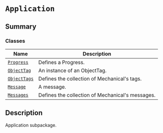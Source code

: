 # `Application`

<a id="summary"></a>

## Summary

### Classes

| Name | Description |
|---------------------------------------------------------------------------------------------------|--------------------------------------------------|
| [`Progress`](Progress.md#ansys.mechanical.stubs.v242.Ansys.Mechanical.Application.Progress)       | Defines a Progress.                              |
| [`ObjectTag`](ObjectTag.md#ansys.mechanical.stubs.v242.Ansys.Mechanical.Application.ObjectTag)    | An instance of an ObjectTag.                     |
| [`ObjectTags`](ObjectTags.md#ansys.mechanical.stubs.v242.Ansys.Mechanical.Application.ObjectTags) | Defines the collection of Mechanical's tags.     |
| [`Message`](Message.md#ansys.mechanical.stubs.v242.Ansys.Mechanical.Application.Message)          | A message.                                       |
| [`Messages`](Messages.md#ansys.mechanical.stubs.v242.Ansys.Mechanical.Application.Messages)       | Defines the collection of Mechanical's messages. |

<a id="description"></a>

## Description

Application subpackage.

<!-- !! processed by numpydoc !! -->

